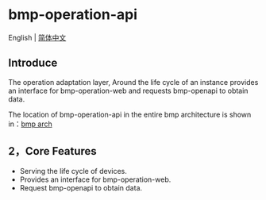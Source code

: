# bmp-operation-api


English | [简体中文](README.zh-CN.md) 

## Introduce

The operation adaptation layer, Around the life cycle of an instance provides an interface for bmp-operation-web and requests bmp-openapi to obtain data.

The location of bmp-operation-api in the entire bmp architecture is shown in：[bmp arch](../bmp-scheduler/README.md)



## 2，Core Features

- Serving the life cycle of devices.
- Provides an interface for bmp-operation-web.
- Request bmp-openapi to obtain data.